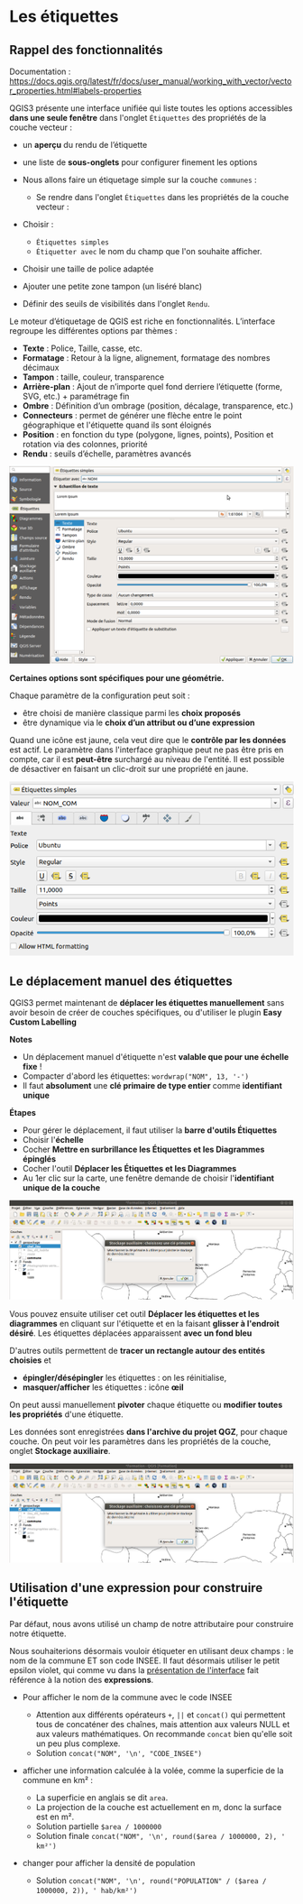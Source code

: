# Les étiquettes

## Rappel des fonctionnalités

Documentation : https://docs.qgis.org/latest/fr/docs/user_manual/working_with_vector/vector_properties.html#labels-properties

QGIS3 présente une interface unifiée qui liste toutes les options accessibles **dans une seule fenêtre** dans l'onglet 
`Étiquettes` des propriétés de la couche vecteur :

* un **aperçu** du rendu de l’étiquette
* une liste de **sous-onglets** pour configurer finement les options

* Nous allons faire un étiquetage simple sur la couche `communes` :
    * Se rendre dans l'onglet `Étiquettes` dans les propriétés de la couche vecteur : 

* Choisir : 
    * `Étiquettes simples`
    * `Étiquetter avec` le nom du champ que l'on souhaite afficher.

* Choisir une taille de police adaptée
* Ajouter une petite zone tampon (un liséré blanc)
* Définir des seuils de visibilités dans l'onglet `Rendu`.

Le moteur d’étiquetage de QGIS est riche en fonctionnalités. L’interface regroupe les différentes options par
thèmes :

* **Texte** : Police, Taille, casse, etc.
* **Formatage** : Retour à la ligne, alignement, formatage des nombres décimaux
* **Tampon** : taille, couleur, transparence
* **Arrière-plan** : Ajout de n’importe quel fond derriere l’étiquette (forme, SVG, etc.) + paramétrage fin
* **Ombre** : Définition d’un ombrage (position, décalage, transparence, etc.)
* **Connecteurs** : permet de générer une flèche entre le point géographique et l'étiquette quand ils sont éloignés
* **Position** : en fonction du type (polygone, lignes, points), Position et rotation via des colonnes, priorité
* **Rendu** : seuils d’échelle, paramètres avancés

![](media/12_parametres_etiquettes.png "Paramètres d'étiquettes")

**Certaines options sont spécifiques pour une géométrie.**

Chaque paramètre de la configuration peut soit :

* être choisi de manière classique parmi les **choix proposés**
* être dynamique via le **choix d’un attribut ou d’une expression**

Quand une icône est jaune, cela veut dire que le **contrôle par les données** est actif. Le paramètre dans l'interface
graphique peut ne pas être pris en compte, car il est **peut-être** surchargé au niveau de l'entité. Il est possible de
désactiver en faisant un clic-droit sur une propriété en jaune.

![](media/data_defined_labels.png)

## Le déplacement manuel des étiquettes

QGIS3 permet maintenant de **déplacer les étiquettes manuellement** sans avoir besoin de créer de couches spécifiques, ou d'utiliser le plugin **Easy Custom Labelling**

**Notes** 

* Un déplacement manuel d'étiquette n'est **valable que pour une échelle fixe** !
* Compacter d'abord les étiquettes: `wordwrap("NOM", 13, '-')`
* Il faut **absolument** une **clé primaire de type entier** comme **identifiant unique**

**Étapes**

* Pour gérer le déplacement, il faut utiliser la **barre d'outils Étiquettes**
* Choisir l'**échelle**
* Cocher **Mettre en surbrillance les Étiquettes et les Diagrammes épinglés**
* Cocher l'outil **Déplacer les Étiquettes et les Diagrammes**
* Au 1er clic sur la carte, une fenêtre demande de choisir l'**identifiant unique de la couche**

![](media/13_barre_etiquette_et_stockage_auxiliaire.png "Étiquettes: barre et identifiant unique")

Vous pouvez ensuite utiliser cet outil **Déplacer les étiquettes et les diagrammes** en cliquant sur l'étiquette et en la faisant **glisser à l'endroit désiré**. Les étiquettes déplacées apparaissent **avec un fond bleu**

D'autres outils permettent de **tracer un rectangle autour des entités choisies** et

* **épingler/désépingler** les étiquettes : on les réinitialise,
* **masquer/afficher** les étiquettes : icône **œil**

On peut aussi manuellement **pivoter** chaque étiquette ou **modifier toutes les propriétés** d'une étiquette.

Les données sont enregistrées **dans l'archive du projet QGZ**, pour chaque couche. On peut voir les paramètres dans les propriétés de la couche, onglet **Stockage auxiliaire**.

![](media/13_barre_etiquette_et_stockage_auxiliaire.png "Stockage auxiliaire")

## Utilisation d'une expression pour construire l'étiquette

Par défaut, nous avons utilisé un champ de notre attributaire pour construire notre étiquette.

Nous souhaiterions désormais vouloir étiqueter en utilisant deux champs : le nom de la commune ET son code INSEE.
Il faut désormais utiliser le petit epsilon violet, qui comme vu dans la [présentation de l'interface](./interface.md)
fait référence à la notion des **expressions**.

* Pour afficher le nom de la commune avec le code INSEE
    * Attention aux différents opérateurs `+`, `||` et `concat()` qui permettent tous de concaténer des chaînes, mais
    attention aux valeurs NULL et aux valeurs mathématiques. On recommande `concat` bien qu'elle soit un peu plus complexe.
    * Solution `concat("NOM", '\n', "CODE_INSEE")`

* afficher une information calculée à la volée, comme la superficie de la commune en km² : 
    * La superficie en anglais se dit `area`.
    * La projection de la couche est actuellement en m, donc la surface est en m².
    * Solution partielle `$area / 1000000`
    * Solution finale `concat("NOM", '\n', round($area / 1000000, 2), ' km²')`

* changer pour afficher la densité de population
    * Solution `concat("NOM", '\n', round("POPULATION" / ($area / 1000000, 2)), ' hab/km²')`
